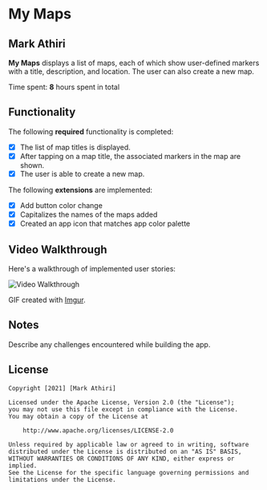 # My Maps 

## Mark Athiri

**My Maps** displays a list of maps, each of which show user-defined markers with a title, description, and location. The user can also create a new map. 

Time spent: **8** hours spent in total

## Functionality 

The following **required** functionality is completed:

* [x] The list of map titles is displayed.
* [x] After tapping on a map title, the associated markers in the map are shown.
* [x] The user is able to create a new map.

The following **extensions** are implemented:

* [x] Add button color change
* [x] Capitalizes the names of the maps added
* [x] Created an app icon that matches app color palette

## Video Walkthrough

Here's a walkthrough of implemented user stories:

<img src='https://imgur.com/a/uHcECDT' title='Video Walkthrough' width='' alt='Video Walkthrough' />

GIF created with [Imgur](http://www.imgur.com/).

## Notes

Describe any challenges encountered while building the app.

## License

    Copyright [2021] [Mark Athiri]

    Licensed under the Apache License, Version 2.0 (the "License");
    you may not use this file except in compliance with the License.
    You may obtain a copy of the License at

        http://www.apache.org/licenses/LICENSE-2.0

    Unless required by applicable law or agreed to in writing, software
    distributed under the License is distributed on an "AS IS" BASIS,
    WITHOUT WARRANTIES OR CONDITIONS OF ANY KIND, either express or implied.
    See the License for the specific language governing permissions and
    limitations under the License.
